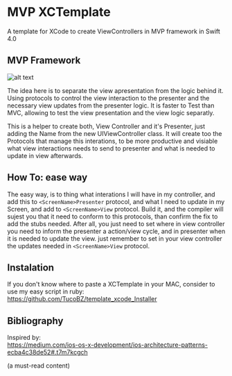 # MVP XCTemplate

A template for XCode to create ViewControllers in MVP framework in Swift 4.0

## MVP Framework 
![alt text][mvp]

[mvp]: https://cdn-images-1.medium.com/max/800/1*hKUCPEHg6TDz6gtOlnFYwQ.png "Cocoa MVP"

The idea here is to separate the view apresentation from the logic behind it. Using protocols to control the view interaction to the presenter and the necessary view updates from the presenter logic. It is faster to Test than MVC, allowing to test the view presentation and the view logic separatly.

This is a helper to create both, View Controller and it's Presenter, just adding the Name from the new UIViewController class. It will create too the Protocols that manage this interations, to be more productive and visiable what view interactions needs to send to presenter and what is needed to update in view afterwards. 

## How To: ease way

The easy way, is to thing what interations I will have in my controller, and add this to `<ScreenName>Presenter` protocol, and what I need to update in my Screen, and add to `<ScreenName>View` protocol. Build it, and the compiler will sujest you that it need to conform to this protocols, than confirm the fix to add the stubs needed. After all, you just need to set where in view controller you need to inform the presenter a action/view cycle, and in presenter when it is needed to update the view. just remember to set in your view controller the updates needed in `<ScreenName>View` protocol.

## Instalation

If you don't know where to paste a XCTemplate in your MAC, consider to use my easy script in ruby:
<https://github.com/TucoBZ/template_xcode_Installer>

## Bibliography

Inspired by:          
<https://medium.com/ios-os-x-development/ios-architecture-patterns-ecba4c38de52#.t7m7kcgch>

(a must-read content)

